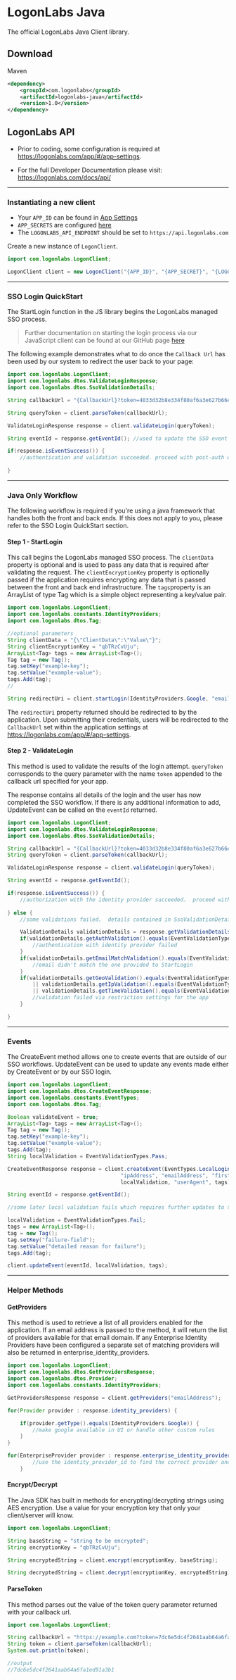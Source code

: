 # LogonLabs Java

The official LogonLabs Java Client library.

## Download

Maven
```xml
<dependency>
    <groupId>com.logonlabs</groupId>
    <artifactId>logonlabs-java</artifactId>
    <version>1.0</version>
</dependency>
```

## LogonLabs API


- Prior to coding, some configuration is required at https://logonlabs.com/app/#/app-settings.

- For the full Developer Documentation please visit: https://logonlabs.com/docs/api/

---
### Instantiating a new client

- Your `APP_ID` can be found in [App Settings](https://logonlabs.com/app/#/app-settings)
- `APP_SECRETS` are configured [here](https://logonlabs.com/app/#/app-secrets)
- The `LOGONLABS_API_ENDPOINT` should be set to `https://api.logonlabs.com`

Create a new instance of `LogonClient`.  

```java
import com.logonlabs.LogonClient;

LogonClient client = new LogonClient("{APP_ID}", "{APP_SECRET}", "{LOGONLABS_API_ENDPOINT}");
```
---
### SSO Login QuickStart

The StartLogin function in the JS library begins the LogonLabs managed SSO process.

>Further documentation on starting the login process via our JavaScript client can be found at our GitHub page [here](https://github.com/logonlabs/logonlabs-js)

The following example demonstrates what to do once the `Callback Url` has been used by our system to redirect the user back to your page:

```java
import com.logonlabs.LogonClient;
import com.logonlabs.dtos.ValidateLoginResponse;
import com.logonlabs.dtos.SsoValidationDetails;

String callbackUrl = "{CallbackUrl}?token=4033d32b8e334f80af6a3e627b66e640";

String queryToken = client.parseToken(callbackUrl);

ValidateLoginResponse response = client.validateLogin(queryToken);

String eventId = response.getEventId(); //used to update the SSO event later via UpdateEvent

if(response.isEventSuccess()) {
    //authentication and validation succeeded. proceed with post-auth workflows for your system
    
}

```
---
### Java Only Workflow
The following workflow is required if you're using a java framework that handles both the front and back ends.  If this does not apply to you, please refer to the SSO Login QuickStart section.
#### Step 1 - StartLogin
This call begins the LogonLabs managed SSO process.  The `clientData` property is optional and is used to pass any data that is required after validating the request.  The `clientEncryptionKey` property is optionally passed if the application requires encrypting any data that is passed between the front and back end infrastructure. The `tags`property is an ArrayList of type Tag which is a simple object representing a key/value pair.

```java
import com.logonlabs.LogonClient;
import com.logonlabs.constants.IdentityProviders;
import com.logonlabs.dtos.Tag;

//optional parameters
String clientData = "{\"ClientData\":\"Value\"}";
String clientEncryptionKey = "qbTRzCvUju";
ArrayList<Tag> tags = new ArrayList<Tag>();
Tag tag = new Tag();
tag.setKey("example-key");
tag.setValue("example-value");
tags.Add(tag);
//

String redirectUri = client.startLogin(IdentityProviders.Google, "emailAddress", clientData, clientEncryptionKey, tags);
```
The `redirectUri` property returned should be redirected to by the application.  Upon submitting their credentials, users will be redirected to the `CallbackUrl` set within the application settings at https://logonlabs.com/app/#/app-settings.
&nbsp;
#### Step 2 - ValidateLogin
This method is used to validate the results of the login attempt.  `queryToken` corresponds to the query parameter with the name `token` appended to the callback url specified for your app.

The response contains all details of the login and the user has now completed the SSO workflow.  If there is any additional information to add, UpdateEvent can be called on the `eventId` returned.
```java
import com.logonlabs.LogonClient;
import com.logonlabs.dtos.ValidateLoginResponse;
import com.logonlabs.dtos.SsoValidationDetails;

String callbackUrl = "{CallbackUrl}?token=4033d32b8e334f80af6a3e627b66e640";
String queryToken = client.parseToken(callbackUrl);

ValidateLoginResponse response = client.validateLogin(queryToken);

String eventId = response.getEventId();

if(response.isEventSuccess()) {
    //authorization with the identity provider succeeded.  proceed with your system's workflows...
    
} else {
    //some validations failed.  details contained in SsoValidationDetails object.

    ValidationDetails validationDetails = response.getValidationDetails();
    if(validationDetails.getAuthValidation().equals(EventValidationTypes.Fail)) {
        //authentication with identity provider failed
    }
    if(validationDetails.getEmailMatchValidation().equals(EventValidationTypes.Fail)) {
        //email didn't match the one provided to StartLogin
    }
    if(validationDetails.getGeoValidation().equals(EventValidationTypes.Fail) 
        || validationDetails.getIpValidation().equals(EventValidationTypes.Fail) 
        || validationDetails.getTimeValidation().equals(EventValidationTypes.Fail)) {
        //validation failed via restriction settings for the app
    }

}

```
---
### Events
The CreateEvent method allows one to create events that are outside of our SSO workflows.  UpdateEvent can be used to update any events made either by CreateEvent or by our SSO login.
```java
import com.logonlabs.LogonClient;
import com.logonlabs.dtos.CreateEventResponse;
import com.logonlabs.constants.EventTypes;
import com.logonlabs.dtos.Tag;

Boolean validateEvent = true;
ArrayList<Tag> tags = new ArrayList<Tag>();
Tag tag = new Tag();
tag.setKey("example-key");
tag.setValue("example-value");
tags.Add(tag);
String localValidation = EventValidationTypes.Pass;

CreateEventResponse response = client.createEvent(EventTypes.LocalLogin, validateEvent, 
                                    "ipAddress", "emailAddress", "firstName", "lastName", 
                                    localValidation, "userAgent", tags);

String eventId = response.getEventId();

//some later local validation fails which requires further updates to the event...

localValidation = EventValidationTypes.Fail;
tags = new ArrayList<Tag>();
tag = new Tag();
tag.setKey("failure-field");
tag.setValue("detailed reason for failure");
tags.Add(tag);

client.updateEvent(eventId, localValidation, tags);
```

---
### Helper Methods
#### GetProviders
This method is used to retrieve a list of all providers enabled for the application.
If an email address is passed to the method, it will return the list of providers available for that email domain.
If any Enterprise Identity Providers have been configured a separate set of matching providers will also be returned in enterprise_identity_providers.

```java
import com.logonlabs.LogonClient;
import com.logonlabs.dtos.GetProvidersResponse;
import com.logonlabs.dtos.Provider;
import com.logonlabs.constants.IdentityProviders;

GetProvidersResponse response = client.getProviders("emailAddress");

for(Provider provider : response.identity_providers) {

    if(provider.getType().equals(IdentityProviders.Google)) {
        //make google available in UI or handle other custom rules
    }
}

for(EnterpriseProvider provider : response.enterprise_identity_providers) {
        //use the identity_provider_id to find the correct provider and apply any custom rules
    }
```

#### Encrypt/Decrypt
The Java SDK has built in methods for encrypting/decrypting strings using AES encryption.  Use a value for your encryption key that only your client/server will know. 
```java
import com.logonlabs.LogonClient;

String baseString = "string to be encrypted";
String encryptionKey = "qbTRzCvUju";

String encryptedString = client.encrypt(encryptionKey, baseString);

String decryptedString = client.decrypt(encryptionKey, encryptedString);
```

#### ParseToken
This method parses out the value of the token query parameter returned with your callback url.
```java
import com.logonlabs.LogonClient;

String callbackUrl = "https://example.com?token=7dc6e5dc4f2641aab64a6fa1ed91a3b1";
String token = client.parseToken(callbackUrl);
System.out.println(token);

//output
//7dc6e5dc4f2641aab64a6fa1ed91a3b1
```
